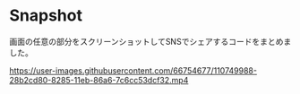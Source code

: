 # Snapshot

画面の任意の部分をスクリーンショットしてSNSでシェアするコードをまとめました。

https://user-images.githubusercontent.com/66754677/110749988-28b2cd80-8285-11eb-86a6-7c6cc53dcf32.mp4


